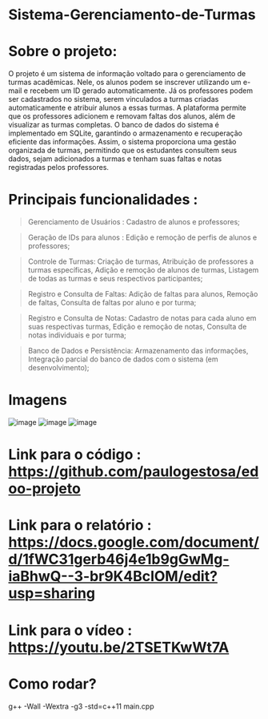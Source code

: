 # Sistema-Gerenciamento-de-Turmas


# Sobre o projeto:
O projeto é um sistema de informação voltado para o gerenciamento de turmas acadêmicas. Nele, os alunos podem se inscrever utilizando um e-mail e recebem um ID gerado automaticamente. Já os professores podem ser cadastrados no sistema, serem vinculados a turmas criadas automaticamente e atribuir alunos a essas turmas. A plataforma permite que os professores adicionem e removam faltas dos alunos, além de visualizar as turmas completas. O banco de dados do sistema é implementado em SQLite, garantindo o armazenamento e recuperação eficiente das informações. Assim, o sistema proporciona uma gestão organizada de turmas, permitindo que os estudantes consultem seus dados, sejam adicionados a turmas e tenham suas faltas e notas registradas pelos professores.
# Principais funcionalidades :

>  Gerenciamento de Usuários : Cadastro de alunos e professores;

> Geração  de IDs para alunos : Edição e remoção de perfis de alunos e professores;

> Controle de Turmas: Criação  de turmas, Atribuição de professores a turmas específicas, Adição e remoção de alunos de turmas, Listagem de todas as turmas e seus respectivos participantes;

> Registro e Consulta de Faltas: Adição de faltas para alunos, Remoção de faltas, Consulta de faltas por aluno e por turma;

> Registro e Consulta de Notas: Cadastro de notas para cada aluno em suas respectivas turmas, Edição e remoção de notas, Consulta de notas individuais e por turma;

> Banco de Dados e Persistência: Armazenamento das informações, Integração parcial do banco de dados com o sistema (em desenvolvimento);

# Imagens
![image](https://github.com/user-attachments/assets/24cdaf5b-76bf-4b7b-9557-a09a7057af85)
![image](https://github.com/user-attachments/assets/508b512b-74d9-46e3-939f-8a8d8bbc36e9)
![image](https://github.com/user-attachments/assets/1876c9c8-e7a3-4faa-928f-73f441b0ad99)

# Link para o código : https://github.com/paulogestosa/edoo-projeto
# Link para o relatório : https://docs.google.com/document/d/1fWC31gerb46j4e1b9gGwMg-iaBhwQ--3-br9K4BcIOM/edit?usp=sharing
# Link para o  vídeo : https://youtu.be/2TSETKwWt7A

# Como rodar?
g++ -Wall -Wextra -g3 -std=c++11 main.cpp 
